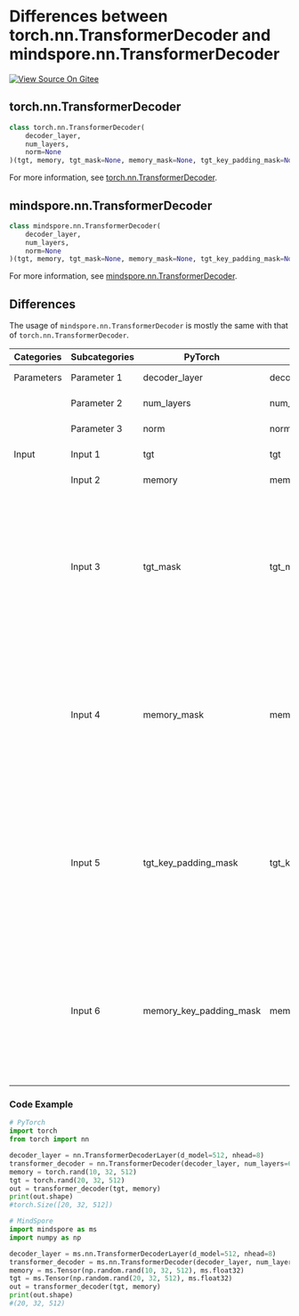 # Differences between torch.nn.TransformerDecoder and mindspore.nn.TransformerDecoder

[![View Source On Gitee](https://mindspore-website.obs.cn-north-4.myhuaweicloud.com/website-images/r2.3/resource/_static/logo_source_en.svg)](https://gitee.com/mindspore/docs/blob/r2.3/docs/mindspore/source_en/note/api_mapping/pytorch_diff/TransformerDecoder.md)

## torch.nn.TransformerDecoder

```python
class torch.nn.TransformerDecoder(
    decoder_layer,
    num_layers,
    norm=None
)(tgt, memory, tgt_mask=None, memory_mask=None, tgt_key_padding_mask=None, memory_key_padding_mask=None)
```

For more information, see [torch.nn.TransformerDecoder](https://pytorch.org/docs/1.8.1/generated/torch.nn.TransformerDecoder.html).

## mindspore.nn.TransformerDecoder

```python
class mindspore.nn.TransformerDecoder(
    decoder_layer,
    num_layers,
    norm=None
)(tgt, memory, tgt_mask=None, memory_mask=None, tgt_key_padding_mask=None, memory_key_padding_mask=None)
```

For more information, see [mindspore.nn.TransformerDecoder](https://mindspore.cn/docs/en/r2.3/api_python/nn/mindspore.nn.TransformerDecoder.html).

## Differences

The usage of `mindspore.nn.TransformerDecoder` is mostly the same with that of `torch.nn.TransformerDecoder`.

| Categories | Subcategories |PyTorch | MindSpore | Difference |
| --- | ---   | ---   | ---        |---  |
| Parameters | Parameter 1 | decoder_layer       | decoder_layer        | Consistent function |
|      | Parameter 2 | num_layers           | num_layers | Consistent function |
|      | Parameter 3 | norm        | norm | Consistent function |
| Input  | Input 1 | tgt            | tgt | Consistent function                                               |
|     | Input 2 | memory           | memory | Consistent function                                             |
|     | Input 3 | tgt_mask      | tgt_mask | In MindSpore, dtype can be set as float or bool Tensor; in Pytorch dtype can be set as float, byte or bool Tensor. |
|     | Input 4 | memory_mask      | memory_mask | In MindSpore, dtype can be set as float or bool Tensor; in Pytorch dtype can be set as float, byte or bool Tensor. |
|     | Input 5 | tgt_key_padding_mask      | tgt_key_padding_mask | In MindSpore, dtype can be set as float or bool Tensor; in Pytorch dtype can be set as byte or bool Tensor. |
|     | Input 6 | memory_key_padding_mask      | memory_key_padding_mask | In MindSpore, dtype can be set as float or bool Tensor; in Pytorch dtype can be set as byte or bool Tensor. |

### Code Example

```python
# PyTorch
import torch
from torch import nn

decoder_layer = nn.TransformerDecoderLayer(d_model=512, nhead=8)
transformer_decoder = nn.TransformerDecoder(decoder_layer, num_layers=6)
memory = torch.rand(10, 32, 512)
tgt = torch.rand(20, 32, 512)
out = transformer_decoder(tgt, memory)
print(out.shape)
#torch.Size([20, 32, 512])

# MindSpore
import mindspore as ms
import numpy as np

decoder_layer = ms.nn.TransformerDecoderLayer(d_model=512, nhead=8)
transformer_decoder = ms.nn.TransformerDecoder(decoder_layer, num_layers=6)
memory = ms.Tensor(np.random.rand(10, 32, 512), ms.float32)
tgt = ms.Tensor(np.random.rand(20, 32, 512), ms.float32)
out = transformer_decoder(tgt, memory)
print(out.shape)
#(20, 32, 512)
```
